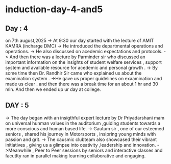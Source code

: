 # induction-day-4-and5

## Day : 4
on 7th august,2025
 -> At 9:30 our day started with the lecture of AMIT KAMRA (incharge DMC)
 -> He introduced the departmental operations and operations.
 -> He also discussed on acedemic expectations and protocols.
-> And then there was a lecture by Parminder sir who discussed an important information on the insights of student welfare services ,
   support system and available resource for acedemic and personal growth .
 -> By some time then Dr. Randhir Sir came who explained us about the examination system .
->He gave us proper guidelines on exaamination and made us clear .
and then there was a break time for an about 1 hr and 30 min.
And then we ended up ur day at college.



## DAY : 5
 -> The day began with an insigthful expert lecture by Dr Priyadarshani mam  on universal hunman values 
   in the auditorium ,guiding students towards  a more conscious and human based life.
 -> Gautum sir , one of our esteemed  seniors , shared his journey in Motorsports , insipring young minds with passion and grit.
 -> The causmic clubteam also showcased their vibrant initiatives , giving us a glimpse into ceativity ,leadership  and innovation.
 ->Meanwhile , Peer to Peer sessions by seniors and interactive classes and facutlty ran in parallel making learning collaborative and engaging.
